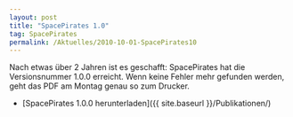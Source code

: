 ```yaml
---
layout: post
title: "SpacePirates 1.0"
tag: SpacePirates
permalink: /Aktuelles/2010-10-01-SpacePirates10
---
```


Nach etwas über 2 Jahren ist es geschafft: SpacePirates hat die Versionsnummer 1.0.0 erreicht. Wenn keine Fehler mehr gefunden werden, geht das PDF am Montag genau so zum Drucker.

- [SpacePirates 1.0.0 herunterladen]({{ site.baseurl }}/Publikationen/)
